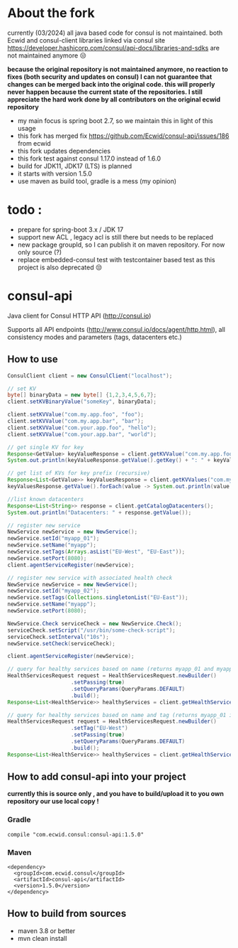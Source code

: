 About the fork
==============

currently (03/2024) all java based code for consul is not maintained. both Ecwid and consul-client
libraries linked via consul site https://developer.hashicorp.com/consul/api-docs/libraries-and-sdks are
not maintained anymore 😒

**because the original repository is not maintained anymore, no reaction to fixes (both security and updates on consul)
I can not guarantee that changes can be merged back into the original code.
this will properly never happen because the current state of the repositories.
I still appreciate the hard work done by all contributors on the original ecwid repository**

- my main focus is spring boot 2.7,  so we maintain this in light of this usage
- this fork has merged fix https://github.com/Ecwid/consul-api/issues/186 from ecwid
- this fork updates dependencies 
- this fork test against consul 1.17.0 instead of 1.6.0
- build for JDK11, JDK17 (LTS) is planned 
- it starts with version 1.5.0
- use maven as build tool, gradle is a mess (my opinion)

# todo :
- prepare for spring-boot 3.x / JDK 17
- support new ACL , legacy acl is still there but needs to be replaced
- new package groupId, so I can publish it on maven repository. For now only source (?)
- replace embedded-consul test with testcontainer based test as this project is also deprecated 😒

 
consul-api
==========

Java client for Consul HTTP API (http://consul.io)

Supports all API endpoints (http://www.consul.io/docs/agent/http.html), all consistency modes and parameters (tags, datacenters etc.)

## How to use
```java
ConsulClient client = new ConsulClient("localhost");

// set KV
byte[] binaryData = new byte[] {1,2,3,4,5,6,7};
client.setKVBinaryValue("someKey", binaryData);

client.setKVValue("com.my.app.foo", "foo");
client.setKVValue("com.my.app.bar", "bar");
client.setKVValue("com.your.app.foo", "hello");
client.setKVValue("com.your.app.bar", "world");

// get single KV for key
Response<GetValue> keyValueResponse = client.getKVValue("com.my.app.foo");
System.out.println(keyValueResponse.getValue().getKey() + ": " + keyValueResponse.getValue().getDecodedValue()); // prints "com.my.app.foo: foo"

// get list of KVs for key prefix (recursive)
Response<List<GetValue>> keyValuesResponse = client.getKVValues("com.my");
keyValuesResponse.getValue().forEach(value -> System.out.println(value.getKey() + ": " + value.getDecodedValue())); // prints "com.my.app.foo: foo" and "com.my.app.bar: bar"

//list known datacenters
Response<List<String>> response = client.getCatalogDatacenters();
System.out.println("Datacenters: " + response.getValue());

// register new service
NewService newService = new NewService();
newService.setId("myapp_01");
newService.setName("myapp");
newService.setTags(Arrays.asList("EU-West", "EU-East"));
newService.setPort(8080);
client.agentServiceRegister(newService);

// register new service with associated health check
NewService newService = new NewService();
newService.setId("myapp_02");
newService.setTags(Collections.singletonList("EU-East"));
newService.setName("myapp");
newService.setPort(8080);

NewService.Check serviceCheck = new NewService.Check();
serviceCheck.setScript("/usr/bin/some-check-script");
serviceCheck.setInterval("10s");
newService.setCheck(serviceCheck);

client.agentServiceRegister(newService);

// query for healthy services based on name (returns myapp_01 and myapp_02 if healthy)
HealthServicesRequest request = HealthServicesRequest.newBuilder()
					.setPassing(true)
					.setQueryParams(QueryParams.DEFAULT)
					.build();
Response<List<HealthService>> healthyServices = client.getHealthServices("myapp", request);

// query for healthy services based on name and tag (returns myapp_01 if healthy)
HealthServicesRequest request = HealthServicesRequest.newBuilder()
					.setTag("EU-West")
					.setPassing(true)
					.setQueryParams(QueryParams.DEFAULT)
					.build();
Response<List<HealthService>> healthyServices = client.getHealthServices("myapp", request);
```

## How to add consul-api into your project
**currently this is source only , and you have to build/upload it to you own repository our use local copy !**
### Gradle
```
compile "com.ecwid.consul:consul-api:1.5.0"
```
### Maven
```
<dependency>
  <groupId>com.ecwid.consul</groupId>
  <artifactId>consul-api</artifactId>
  <version>1.5.0</version>
</dependency>
```

## How to build from sources
* maven 3.8 or better 
* mvn clean install

